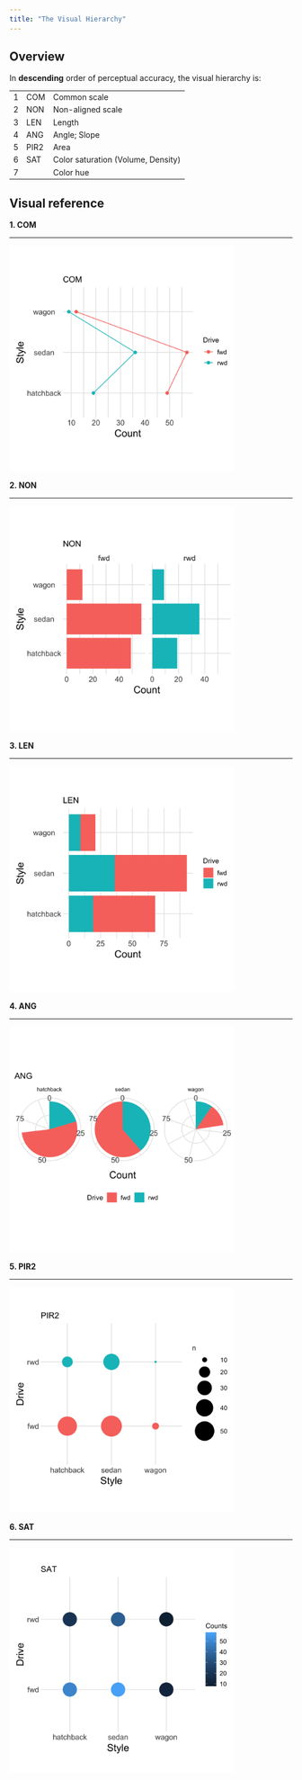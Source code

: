 ```yaml
---
title: "The Visual Hierarchy"
---
```


## Overview

In **descending** order of perceptual accuracy, the visual hierarchy is:

|   |     |              |
|---|-----|--------------|
| 1 | COM | Common scale |
| 2 | NON | Non-aligned scale |
| 3 | LEN | Length |
| 4 | ANG | Angle; Slope |
| 5 | PIR2 | Area |
| 6 | SAT | Color saturation (Volume, Density) |
| 7 |     | Color hue |

## Visual reference

__1. COM__

---

<img src="../fig/01_common_scale.png" style="width:400px;height:400px;">

__2. NON__

---

<img src="../fig/02_nonaligned_scale.png" style="width:400px;height:400px;">

__3. LEN__

---

<img src="../fig/03_length.png" style="width:400px;height:400px;">

__4. ANG__

---

<img src="../fig/04_angle.png" style="width:400px;height:400px;">

__5. PIR2__

---

<img src="../fig/05_area.png" style="width:400px;height:400px;">

__6. SAT__

---

<img src="../fig/06_sat.png" style="width:400px;height:400px;">
